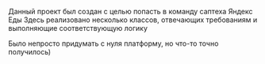 Данный проект был создан с целью попасть в команду саптеха Яндекс Еды
Здесь реализовано несколько классов, отвечающих требованиям и выполняющие соответствующую логику

Было непросто придумать с нуля платформу, но что-то точно получилось) 




